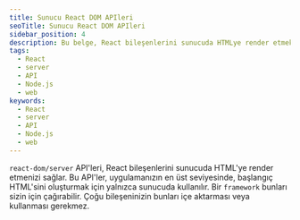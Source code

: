 ```yaml
---
title: Sunucu React DOM APIleri
seoTitle: Sunucu React DOM APIleri
sidebar_position: 4
description: Bu belge, React bileşenlerini sunucuda HTMLye render etmek için kullanılan APIleri kapsamaktadır. Node.js ve Web akışları için geçerli yöntemlerin yanı sıra, artık desteklenmeyen APIleri de içermektedir.
tags: 
  - React
  - server
  - API
  - Node.js
  - web
keywords: 
  - React
  - server
  - API
  - Node.js
  - web
---
```

`react-dom/server` API'leri, React bileşenlerini sunucuda HTML'ye render etmenizi sağlar. Bu API'ler, uygulamanızın en üst seviyesinde, başlangıç HTML'sini oluşturmak için yalnızca sunucuda kullanılır. Bir `framework` bunları sizin için çağırabilir. Çoğu bileşeninizin bunları içe aktarması veya kullanması gerekmez.